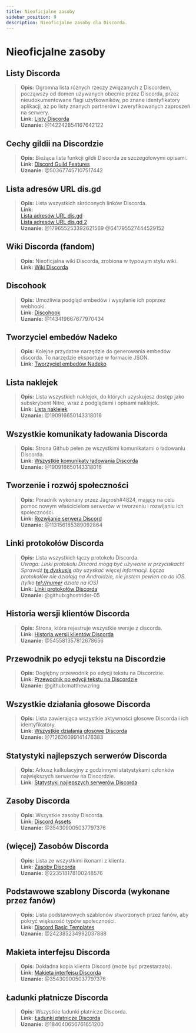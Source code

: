 ```yaml
---
title: Nieoficjalne zasoby
sidebar_position: 9
description: Nieoficjalne zasoby dla Discorda.
---
```


# Nieoficjalne zasoby

## **Listy Discorda**
> __Opis:__ Ogromna lista różnych rzeczy związanych z Discordem, począwszy od domen używanych obecnie przez Discorda, przez nieudokumentowane flagi użytkowników, po znane identyfikatory aplikacji, aż po listy znanych partnerów i zweryfikowanych zaproszeń na serwery.   <br/>
__Link:__ [Listy Discorda](https://github.com/Delitefully/DiscordLists)   <br/>
__Uznanie:__ @142242854167642122

## **Cechy gildii na Discordzie**
> __Opis:__ Bieżąca lista funkcji gildii Discorda ze szczegółowymi opisami.   <br/>
__Link:__ [Discord Guild Features](https://gist.github.com/Techy/ecc60b12e94f8fc8185f09b82aa91dd2)  <br/>
__Uznanie:__ @503677457107517442

## **Lista adresów URL dis.gd**
> __Opis:__ Lista wszystkich skróconych linków Discorda.   <br/>
__Link:__  <br/>
[Lista adresów URL dis.gd](https://herogamers.dev/dis.gd/)   <br/>
[Lista adresów URL dis.gd 2](https://thecutefoxxy.com/discord-shortlinks)  <br/>
__Uznanie:__ @179655253392621569 @641795527444529152

## **Wiki Discorda** (fandom)
> __Opis:__ Nieoficjalna wiki Discorda, zrobiona w typowym stylu wiki.   <br/>
__Link:__ [Wiki Discorda](https://discord.fandom.com/wiki/Discord) 

## **Discohook** 
> __Opis:__ Umożliwia podgląd embedów i wysyłanie ich poprzez webhooki.   <br/>
__Link:__ [Discohook](https://discohook.org/)   <br/>
__Uznanie:__ @143419667677970434

## **Tworzyciel embedów Nadeko**
> __Opis:__ Kolejne przydatne narzędzie do generowania embedów discorda. To narzędzie eksportuje w formacie JSON.   <br/>
__Link:__ [Tworzyciel embedów Nadeko](https://embedbuilder.nadekobot.me/ )

## **Lista naklejek**
> __Opis:__ Lista wszystkich naklejek, do których uzyskujesz dostęp jako subskrybent Nitro, wraz z podglądami i opisami naklejek.   <br/>
__Link:__ [Lista naklejek](https://stickers.advaith.io/)   <br/>
__Uznanie:__ @190916650143318016

## **Wszystkie komunikaty ładowania Discorda**
> __Opis:__ Strona Github pełen ze wszystkimi komunikatami o ładowaniu Discorda.  <br/>
__Link:__ [Wszystkie komunikaty ładowania Discorda](https://gist.github.com/advaith1/540543d6a2b7fd66abdb0eb02c002f88)  <br/>
__Uznanie:__ @190916650143318016

## **Tworzenie i rozwój społeczności**
> __Opis:__ Poradnik wykonany przez Jagrosh#4824, mający na celu pomoc nowym właścicielom serwerów w tworzeniu i rozwijaniu ich społeczności.   <br/>
__Link:__ [Rozwijanie serwera Discord](https://gist.github.com/jagrosh/342324d7084c9ebdac2fa3d0cd759d10)   <br/>
__Uznanie:__ @113156185389092864

## **Linki protokołów Discorda**
> __Opis:__ Lista wszystkich łączy protokołu Discorda.   <br/>
*Uwaga: Linki protokołu Discord mogą być używane w przyciskach! Sprawdź [tę dyskusję](https://github.com/discord/discord-api-docs/discussions/3347#discussioncomment-1405699) aby uzyskać więcej informacji. Łącza protokołów nie działają na Androidzie, nie jestem pewien co do iOS. (tylko <tel://numer> działa na iOS)*   <br/>
__Link:__ [Linki protokołów Discorda](https://gist.github.com/ghostrider-05/8f1a0bfc27c7c4509b4ea4e8ce718af0)   <br/>
__Uznanie:__ @github:ghostrider-05

## **Historia wersji klientów Discorda**
> __Opis:__ Strona, która rejestruje wszystkie wersje z discorda.   <br/>
__Link:__ [Historia wersji klientów Discorda](https://discord.sale/)  
__Uznanie:__ @545581357812678656

## **Przewodnik po edycji tekstu na Discordzie**
> __Opis:__ Dogłębny przewodnik po edycji tekstu na Discordzie.  <br/>
__Link:__ [Przewodnik po edycji tekstu na Discordzie](https://gist.github.com/matthewzring/9f7bbfd102003963f9be7dbcf7d40e51)  <br/>
__Uznanie:__ @github:matthewzring

## **Wszystkie działania głosowe Discorda**
> __Opis:__ Lista zawierająca wszystkie aktywności głosowe Discorda i ich identyfikatory.   <br/>
__Link:__ [Wszystkie działania głosowe Discorda](https://gist.github.com/GeneralSadaf/42d91a2b6a93a7db7a39208f2d8b53ad)   <br/>
__Uznanie:__ @712626099141476383
 
## **Statystyki najlepszych serwerów Discorda**
> __Opis:__ Arkusz kalkulacyjny z godzinnymi statystykami członków największych serwerów na Discordzie.   <br/>
__Link:__ [Statystyki najlepszych serwerów Discorda](https://docs.google.com/spreadsheets/d/1gRQ44Goa8x_M714pSmPXLHW3BAK5LzWzRn1MVXPeVn4/edit#gid=0)

## **Zasoby Discorda**
> __Opis:__ Wszystkie zasoby Discorda.   <br/>
__Link:__ [Discord Assets](https://www.figma.com/community/file/992144378612759941/Discord-Resources)   <br/>
__Uznanie:__ @354309005037797376

## **(więcej) Zasobów Discorda**
> __Opis:__ Lista ze wszystkimi ikonami z klienta.   <br/>
__Link:__ [Zasoby Discorda](https://gitlab.com/derpystuff/discord-asset-datamining )   <br/>
__Uznanie:__ @223518178100248576

## **Podstawowe szablony Discorda** (wykonane przez fanów)
> __Opis:__ Lista podstawowych szablonów stworzonych przez fanów, aby pokryć większość typów społeczności.  <br/>
__Link:__ [Discord Basic Templates](https://gist.github.com/srnyx/12922980e75cf14508990bb36a6989a9)  <br/>
__Uznanie:__ @242385234992037888

## **Makieta interfejsu Discorda**
> __Opis:__ Dokładna kopia klienta Discord (może być przestarzała).   <br/>
__Link:__ [Makieta interfejsu Discorda](https://www.figma.com/community/file/994323951589690341/Discord-Desktop-UI)   <br/>
__Uznanie:__ @354309005037797376

## **Ładunki płatnicze Discorda**
> __Opis:__ Wszystkie ładunki płatnicze Discorda.   <br/>
__Link:__ [Ładunki płatnicze Discorda](https://github.com/discord-payloads/discord-payloads)   <br/>
__Uznanie:__ @184040656761651200

